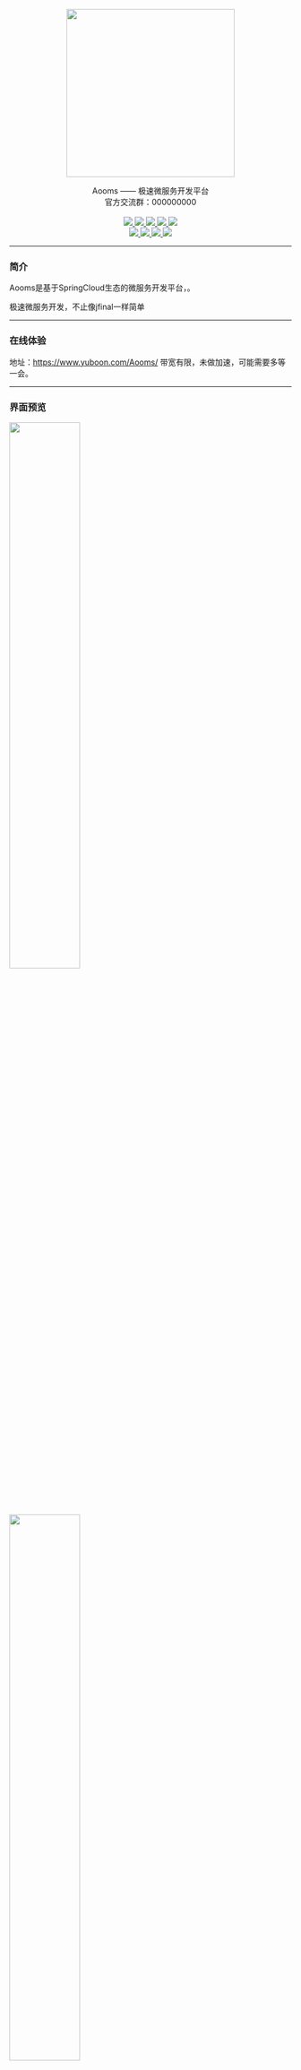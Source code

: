 <p align="center">
    <img src="https://images.gitee.com/uploads/images/2019/0312/213325_af8c5db2_385692.png" width="300">
    <br>      
    <p align="center">
        Aooms —— 极速微服务开发平台
        <br>      
        <span>
            <span>
                官方交流群：000000000
            </span>
        </span>
        <br>
        <br>
        <a href="#">
            <img src="https://img.shields.io/badge/springboot-2.0.1-green.svg" >
        </a>  
        <a href="#">
            <img src="https://img.shields.io/badge/springcloud-Finchley.RELEASE-blue.svg">
        </a>  
        <a href="#">
            <img src="https://img.shields.io/badge/D2admin%20-1.4.5-red.svg">
        </a>
        <a href="#">
            <img src="https://img.shields.io/badge/hutool--all-4.0.9-brightgreen.svg">
        </a>  
        <a href="#">
            <img src="https://img.shields.io/badge/mybatis-3.4.6-orange.svg">
        </a>
        <br> 
        <a href="#">
            <img src="https://img.shields.io/badge/fastjson-1.2.47-yellow.svg">
        </a>    
        <a href="#">
            <img src="https://img.shields.io/badge/j2cache-2.7.2-red.svg">
        </a>   
        <a href="#">
            <img src="https://img.shields.io/badge/sharding--jdbc-3.0.0.M2-brightgreen.svg">
        </a>   
        <a href="#">
            <img src="https://img.shields.io/badge/jsoup-1.11.3-blue.svg">
        </a> 
    </p>
</p>

-----------------------------------------------------------------------------------------------

### 简介

Aooms是基于SpringCloud生态的微服务开发平台，。

极速微服务开发，不止像jfinal一样简单

-----------------------------------------------------------------------------------------------

### 在线体验
地址：https://www.yuboon.com/Aooms/ 带宽有限，未做加速，可能需要多等一会。

-----------------------------------------------------------------------------------------------

### 界面预览
<img src="https://images.gitee.com/uploads/images/2018/1116/130232_92a39175_385692.png" width="50%" />
<img src="https://images.gitee.com/uploads/images/2018/1116/130232_92a39175_385692.png" width="50%"  />

<a href="https://github.com/d2-projects/d2-admin" target="_blank"><img src="https://images.gitee.com/uploads/images/2019/0218/203814_d8f924a2_385692.png" width="200"></a>

-----------------------------------------------------------------------------------------------

### 模块
一个Java基础工具类，对文件、流、加密解密、转码、正则、线程、XML等JDK方法进行封装，组成各种Util工具类，同时提供以下组件：

- xxx              JDK动态代理封装，提供非IOC下的切面支持
- ccccc   布隆过滤，提供一些Hash算法的布隆过滤

-----------------------------------------------------------------------------------------------

### 功能清单
一个Java基础工具类，对文件、流、加密解密、转码、正则、线程、XML等JDK方法进行封装，组成各种Util工具类，同时提供以下组件：

- uuu              JDK动态代理封装，提供非IOC下的切面支持
- dddddd   布隆过滤，提供一些Hash算法的布隆过滤

-----------------------------------------------------------------------------------------------

### 快速开始


1. 安装npm
2. 导入工程
3. 导入数据库脚本
4. 启动前端
5. 启动quick-start
